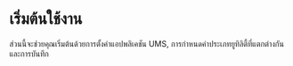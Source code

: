 # เริ่มต้นใช้งาน

ส่วนนี้จะช่วยคุณเริ่มต้นด้วยการตั้งค่าแอปพลิเคชัน UMS, การกำหนดค่าประเภทยูทิลิตี้ที่แตกต่างกัน และการบันทึก